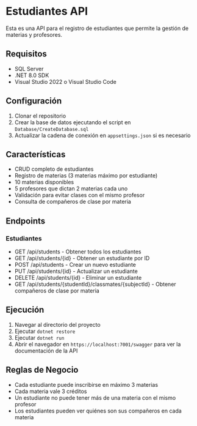 # Estudiantes API

Esta es una API para el registro de estudiantes que permite la gestión de materias y profesores.

## Requisitos

- SQL Server
- .NET 8.0 SDK
- Visual Studio 2022 o Visual Studio Code

## Configuración

1. Clonar el repositorio
2. Crear la base de datos ejecutando el script en `Database/CreateDatabase.sql`
3. Actualizar la cadena de conexión en `appsettings.json` si es necesario

## Características

- CRUD completo de estudiantes
- Registro de materias (3 materias máximo por estudiante)
- 10 materias disponibles
- 5 profesores que dictan 2 materias cada uno
- Validación para evitar clases con el mismo profesor
- Consulta de compañeros de clase por materia

## Endpoints

### Estudiantes

- GET /api/students - Obtener todos los estudiantes
- GET /api/students/{id} - Obtener un estudiante por ID
- POST /api/students - Crear un nuevo estudiante
- PUT /api/students/{id} - Actualizar un estudiante
- DELETE /api/students/{id} - Eliminar un estudiante
- GET /api/students/{studentId}/classmates/{subjectId} - Obtener compañeros de clase por materia

## Ejecución

1. Navegar al directorio del proyecto
2. Ejecutar `dotnet restore`
3. Ejecutar `dotnet run`
4. Abrir el navegador en `https://localhost:7001/swagger` para ver la documentación de la API

## Reglas de Negocio

- Cada estudiante puede inscribirse en máximo 3 materias
- Cada materia vale 3 créditos
- Un estudiante no puede tener más de una materia con el mismo profesor
- Los estudiantes pueden ver quiénes son sus compañeros en cada materia 